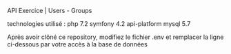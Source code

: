 API Exercice | Users - Groups

technologies utilisé : 
php 7.2
symfony 4.2
api-platform
mysql 5.7

Après avoir clôné ce repository, modifiez le fichier .env et remplacer la ligne ci-dessous par votre accès à la base de données


